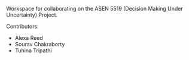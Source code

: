 Workspace for collaborating on the ASEN 5519 (Decision Making Under Uncertainty) Project.

Contributors:
* Alexa Reed
* Sourav Chakraborty 
* Tuhina Tripathi